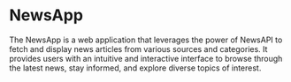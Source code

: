 # NewsApp
The NewsApp is a web application that leverages the power of NewsAPI to fetch and display news articles from various sources and categories. It provides users with an intuitive and interactive interface to browse through the latest news, stay informed, and explore diverse topics of interest.
